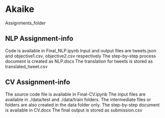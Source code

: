 # Akaike
Assignments_folder

## NLP Assignment-info
Code is available in Final_NLP.ipynb
Input and output files are tweets.json and objective1.csv, objective2.csv respectively
The step-by-step process document is created as NLP.docx
The translation for tweets is stored as translated_tweet.csv

## CV Assignment-info
The source code file is available in Final-CV.ipynb
The input files are available in ./data/test and ./data/train folders.
The intermediate files or folders are also created in the data folder only.
The step-by-step document is available in CV.docx
The final output is stored as submission.csv
